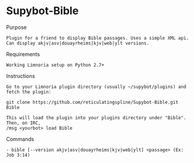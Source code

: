 # Supybot-Bible




Purpose

    Plugin for a friend to display Bible passages. Uses a simple XML api.
    Can display akjv|asv|douayrheims|kjv|web|ylt versions.

Requirements

    Working Limnoria setup on Python 2.7+

Instructions
    
    Go to your Limnoria plugin directory (usually ~/supybot/plugins) and fetch the plugin:
    
    git clone https://github.com/reticulatingspline/Supybot-Bible.git Bible
    
    This will load the plugin into your plugins directory under "Bible". Then, on IRC,
    /msg <yourbot> load Bible

Commands

    - bible [--version akjv|asv|douayrheims|kjv|web|ylt] <passage> (Ex: Job 3:14)
